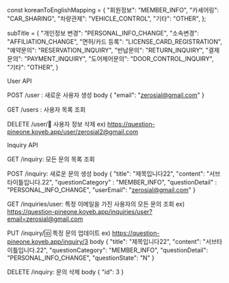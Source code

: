 const koreanToEnglishMapping = {
"회원정보": "MEMBER_INFO",
"카셰어링": "CAR_SHARING",
"차량관제": "VEHICLE_CONTROL",
"기타": "OTHER",
};

subTitle = {
"개인정보 변경": "PERSONAL_INFO_CHANGE",
"소속변경": "AFFILIATION_CHANGE",
"면허/카드 등록": "LICENSE_CARD_REGISTRATION",
"예약문의": "RESERVATION_INQUIRY",
"반납문의": "RETURN_INQUIRY",
"결제문의": "PAYMENT_INQUIRY",
"도어제어문의": "DOOR_CONTROL_INQUIRY",
"기타": "OTHER",
}

User API

POST /user : 새로운 사용자 생성
body
{
"email": "zerosial@gmail.com"
}

GET /users : 사용자 목록 조회

DELETE /user/:email: 사용자 정보 삭제
ex) https://question-pineone.koyeb.app/user/zerosial2@gmail.com

Inquiry API

GET /inquiry: 모든 문의 목록 조회

POST /inquiry: 새로운 문의 생성
body
{
"title": "제목입니다22",
"content": "서브타이틀입니다.22",
"questionCategory" : "MEMBER_INFO",
"questionDetail" : "PERSONAL_INFO_CHANGE",
"userEmail": "zerosial@gmail.com"
}

GET /inquiries/user: 특정 이메일을 가진 사용자의 모든 문의 조회
ex) https://question-pineone.koyeb.app/inquiries/user?email=zerosial@gmail.com

PUT /inquiry/:id: 특정 문의 업데이트
ex) https://question-pineone.koyeb.app/inquiry/3
body
{
"title": "제목입니다22",
"content": "서브타이틀입니다.22",
"questionCategory": "MEMBER_INFO",
"questionDetail": "PERSONAL_INFO_CHANGE",
"questionState": "N"
}

DELETE /inquiry: 문의 삭제
body
{
"id": 3
}
